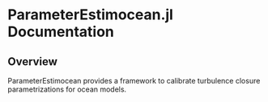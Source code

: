 # ParameterEstimocean.jl Documentation

## Overview

ParameterEstimocean provides a framework to calibrate turbulence closure parametrizations for ocean models.
